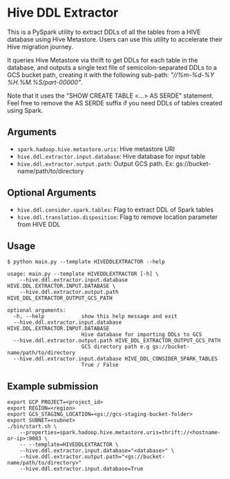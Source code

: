 # Hive DDL Extractor

This is a PySpark utility to extract DDLs of all the tables from a HIVE database using Hive Metastore. Users can use this utility to accelerate their Hive migration journey.  

It queries Hive Metastore via thrift to get DDLs for each table in the database, and outputs a single text file of semicolon-separated DDLs to a GCS bucket path, creating it with the following sub-path: *"/<database-name>/%m-%d-%Y %H.%M.%S/part-00000"*.  

Note that it uses the "SHOW CREATE TABLE <...> AS SERDE" statement. Feel free to remove the AS SERDE suffix if you need DDLs of tables created using Spark.

## Arguments

* `spark.hadoop.hive.metastore.uris`: Hive metastore URI
* `hive.ddl.extractor.input.database`: Hive database for input table  
* `hive.ddl.extractor.output.path`: Output GCS path. Ex: gs://bucket-name/path/to/directory  

## Optional Arguments

* `hive.ddl.consider.spark.tables`: Flag to extract DDL of Spark tables 
* `hive.ddl.translation.disposition`: Flag to remove location parameter from HIVE DDL

## Usage

```
$ python main.py --template HIVEDDLEXTRACTOR --help

usage: main.py --template HIVEDDLEXTRACTOR [-h] \
    --hive.ddl.extractor.input.database HIVE.DDL.EXTRACTOR.INPUT.DATABASE \
    --hive.ddl.extractor.output.path HIVE_DDL_EXTRACTOR_OUTPUT_GCS_PATH

optional arguments:
  -h, --help            show this help message and exit
  --hive.ddl.extractor.input.database HIVE.DDL.EXTRACTOR.INPUT.DATABASE
                        Hive database for importing DDLs to GCS
  --hive.ddl.extractor.output.path HIVE_DDL_EXTRACTOR_OUTPUT_GCS_PATH
                        GCS directory path e.g gs://bucket-name/path/to/directory
  --hive.ddl.extractor.input.database HIVE_DDL_CONSIDER_SPARK_TABLES
                        True / False
```

## Example submission

```
export GCP_PROJECT=<project_id>
export REGION=<region>
export GCS_STAGING_LOCATION=<gs://gcs-staging-bucket-folder>
export SUBNET=<subnet>
./bin/start.sh \
    --properties=spark.hadoop.hive.metastore.uris=thrift://<hostname-or-ip>:9083 \
    -- --template=HIVEDDLEXTRACTOR \
    --hive.ddl.extractor.input.database="<database>" \
    --hive.ddl.extractor.output.path="<gs://bucket-name/path/to/directory>"
    --hive.ddl.extractor.input.database=True
```
